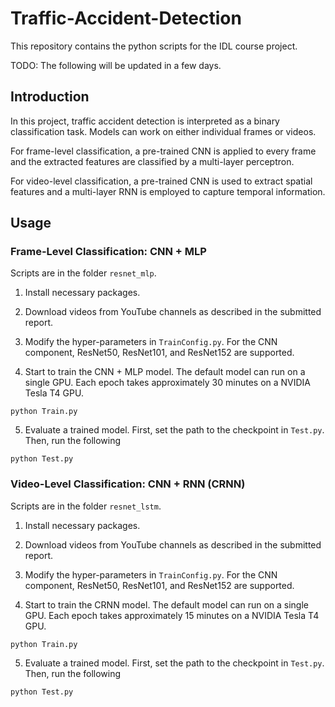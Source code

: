 # Traffic-Accident-Detection

This repository contains the python scripts for the IDL course project.

TODO: The following will be updated in a few days.

## Introduction

In this project, traffic accident detection is interpreted as a binary classification task. Models can work on either individual frames or videos.

For frame-level classification, a pre-trained CNN is applied to every frame and the extracted features are classified by a multi-layer perceptron.

For video-level classification, a pre-trained CNN is used to extract spatial features and a multi-layer RNN is employed to capture temporal information.

## Usage

### Frame-Level Classification: CNN + MLP

Scripts are in the folder `resnet_mlp`.

1. Install necessary packages.

2. Download videos from YouTube channels as described in the submitted report.

3. Modify the hyper-parameters in `TrainConfig.py`. For the CNN component, ResNet50, ResNet101, and ResNet152 are supported.

4. Start to train the CNN + MLP model. The default model can run on a single GPU. Each epoch takes approximately 30 minutes on a NVIDIA Tesla T4 GPU.

```
python Train.py
```

5. Evaluate a trained model. First, set the path to the checkpoint in `Test.py`. Then, run the following

```
python Test.py
```


### Video-Level Classification: CNN + RNN (CRNN)

Scripts are in the folder `resnet_lstm`.

1. Install necessary packages.

2. Download videos from YouTube channels as described in the submitted report.

3. Modify the hyper-parameters in `TrainConfig.py`. For the CNN component, ResNet50, ResNet101, and ResNet152 are supported.

4. Start to train the CRNN model. The default model can run on a single GPU. Each epoch takes approximately 15 minutes on a NVIDIA Tesla T4 GPU.

```
python Train.py
```

5. Evaluate a trained model. First, set the path to the checkpoint in `Test.py`. Then, run the following

```
python Test.py
```
